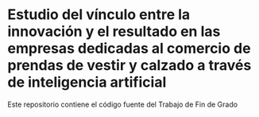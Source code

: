 # Estudio del vínculo entre la innovación y el resultado en las empresas dedicadas al comercio de prendas de vestir y calzado a través de inteligencia artificial

Este repositorio contiene el código fuente del Trabajo de Fin de Grado
